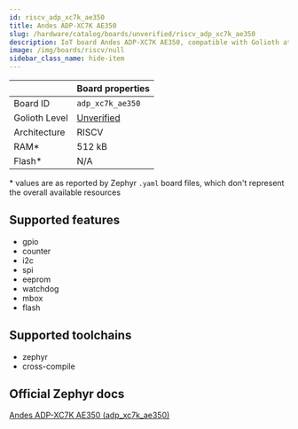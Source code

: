 ```yaml
---
id: riscv_adp_xc7k_ae350
title: Andes ADP-XC7K AE350
slug: /hardware/catalog/boards/unverified/riscv_adp_xc7k_ae350
description: IoT board Andes ADP-XC7K AE350, compatible with Golioth at unverified level.
image: /img/boards/riscv/null
sidebar_class_name: hide-item
---
```


[//]: # (This is an auto-generated file, do not edit! Changes to it will be lost upon re-generation)



|                | Board properties     |
| -------------  | -------------------- |
| Board ID       | `adp_xc7k_ae350` |
| Golioth Level  | [Unverified](/hardware#unverified-boards) |
| Architecture   | RISCV |
| RAM*           | 512 kB |
| Flash*         | N/A |

\* values are as reported by Zephyr `.yaml` board files, which don't represent the overall available resources



## Supported features

* gpio
* counter
* i2c
* spi
* eeprom
* watchdog
* mbox
* flash

## Supported toolchains

* zephyr
* cross-compile

## Official Zephyr docs

[Andes ADP-XC7K AE350 (adp_xc7k_ae350)](https://docs.zephyrproject.org/latest/boards/riscv/adp_xc7k_ae350/doc/index.html)
